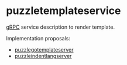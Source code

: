 # puzzletemplateservice

[gRPC](https://grpc.io/) service description to render template.


Implementation proposals:
- [puzzlegotemplateserver](https://github.com/dvaumoron/puzzlegotemplateserver)
- [puzzleindentlangserver](https://github.com/dvaumoron/puzzleindentlangserver)
